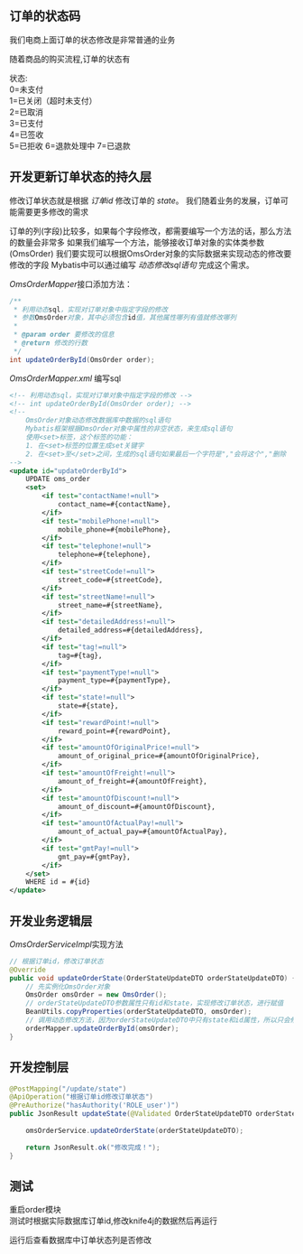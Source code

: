 
## 订单的状态码  
  
我们电商上面订单的状态修改是非常普通的业务  
  
随着商品的购买流程,订单的状态有  
  
状态:  
0=未支付  
1=已关闭（超时未支付）  
2=已取消  
3=已支付  
4=已签收  
5=已拒收
6=退款处理中
7=已退款


## 开发更新订单状态的持久层  
  
修改订单状态就是根据 *订单id* 修改订单的 *state*。
我们随着业务的发展，订单可能需要更多修改的需求

订单的列(字段)比较多，如果每个字段修改，都需要编写一个方法的话，那么方法的数量会非常多
如果我们编写一个方法，能够接收订单对象的实体类参数(OmsOrder)
我们要实现可以根据OmsOrder对象的实际数据来实现动态的修改要修改的字段
Mybatis中可以通过编写 *动态修改sql语句* 完成这个需求。

*OmsOrderMapper*接口添加方法：
```java
/**  
 * 利用动态sql，实现对订单对象中指定字段的修改  
 * 参数OmsOrder对象，其中必须包含id值，其他属性哪列有值就修改哪列  
 *  
 * @param order 要修改的信息  
 * @return 修改的行数  
 */  
int updateOrderById(OmsOrder order);
```


*OmsOrderMapper.xml* 编写sql
```xml
<!-- 利用动态sql，实现对订单对象中指定字段的修改 -->  
<!-- int updateOrderById(OmsOrder order); -->  
<!--  
    OmsOrder对象动态修改数据库中数据的sql语句  
    Mybatis框架根据OmsOrder对象中属性的非空状态，来生成sql语句  
    使用<set>标签，这个标签的功能：  
    1. 在<set>标签的位置生成set关键字  
    2. 在<set>至</set>之间，生成的sql语句如果最后一个字符是","会将这个","删除  
-->  
<update id="updateOrderById">  
    UPDATE oms_order    
    <set>  
        <if test="contactName!=null">  
            contact_name=#{contactName},        
        </if>  
        <if test="mobilePhone!=null">  
            mobile_phone=#{mobilePhone},        
        </if>  
        <if test="telephone!=null">  
            telephone=#{telephone},        
        </if>  
        <if test="streetCode!=null">  
            street_code=#{streetCode},        
        </if>  
        <if test="streetName!=null">  
            street_name=#{streetName},        
        </if>  
        <if test="detailedAddress!=null">  
            detailed_address=#{detailedAddress},        
        </if>  
        <if test="tag!=null">  
            tag=#{tag},        
        </if>  
        <if test="paymentType!=null">  
            payment_type=#{paymentType},        
        </if>  
        <if test="state!=null">  
            state=#{state},        
        </if>  
        <if test="rewardPoint!=null">  
            reward_point=#{rewardPoint},        
        </if>  
        <if test="amountOfOriginalPrice!=null">  
            amount_of_original_price=#{amountOfOriginalPrice},        
        </if>  
        <if test="amountOfFreight!=null">  
            amount_of_freight=#{amountOfFreight},        
        </if>  
        <if test="amountOfDiscount!=null">  
            amount_of_discount=#{amountOfDiscount},        
        </if>  
        <if test="amountOfActualPay!=null">  
            amount_of_actual_pay=#{amountOfActualPay},        
        </if>  
        <if test="gmtPay!=null">  
            gmt_pay=#{gmtPay},        
        </if>  
    </set>  
    WHERE id = #{id}
</update>
```


## 开发业务逻辑层

*OmsOrderServiceImpl*实现方法
```java
// 根据订单id，修改订单状态  
@Override  
public void updateOrderState(OrderStateUpdateDTO orderStateUpdateDTO) {  
    // 先实例化OmsOrder对象  
    OmsOrder omsOrder = new OmsOrder();  
    // orderStateUpdateDTO参数属性只有id和state，实现修改订单状态，进行赋值  
    BeanUtils.copyProperties(orderStateUpdateDTO, omsOrder);  
    // 调用动态修改方法，因为orderStateUpdateDTO中只有state和id属性，所以只会修改state  
    orderMapper.updateOrderById(omsOrder);  
}
```


## 开发控制层

```java
@PostMapping("/update/state")  
@ApiOperation("根据订单id修改订单状态")  
@PreAuthorize("hasAuthority('ROLE_user')")  
public JsonResult updateState(@Validated OrderStateUpdateDTO orderStateUpdateDTO) {  
  
    omsOrderService.updateOrderState(orderStateUpdateDTO);  
  
    return JsonResult.ok("修改完成！");  
}
```


## 测试

重启order模块  
测试时根据实际数据库订单id,修改knife4j的数据然后再运行  
  
运行后查看数据库中订单状态列是否修改